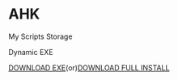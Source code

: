 # AHK
My Scripts Storage

Dynamic EXE

[DOWNLOAD EXE](https://raw.githubusercontent.com/Pauljohnsgit/AHK/master/Scripts/DynamicScriptExe/AScriptDir.exe)(or)[DOWNLOAD FULL INSTALL](https://raw.githubusercontent.com/Pauljohnsgit/AHK/master/Scripts/DynamicScriptExe/DynamicScriptExe.zip)
